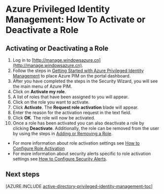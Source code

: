 <properties
   pageTitle="Azure Privileged Identity Management: How To Activate a Role"
   description="Learn how to activate roles for privileged identities with the Azure Privileged Identity Management extension."
   services="active-directory"
   documentationCenter=""
   authors="IHenkel"
   manager="stevenpo"
   editor=""/>

<tags
	ms.service="na"
	ms.date="09/21/2015"
	wacn.date=""/>

# Azure Privileged Identity Management: How To Activate or Deactivate a Role

## Activating or Deactivating a Role

1. Log in to [http://manage.windowsazure.cn](http://manage.windowsazure.cn).
2. Follow the steps in [Getting Started with Azure Privileged Identity Management](/documentation/articles/active-directory-privileged-identity-management-getting-started) to place Azure PIM on the portal dashboard.
3. After you have completed the steps in the Security Wizard, you will see the main menu of Azure PIM.
4. Click on **Activate my role**.
5. A list of roles that have been assigned to you will appear.
6. Click on the role you want to activate.
7. Click **Activate**. The **Request role activation** blade will appear.
8. Enter the reason for the activation request in the text field.
9. Click **OK**.  The role will now be activated.
10. Once a role has been activated you can also deactivate a role by clicking **Deactivate**.  Additionally, the role can be removed from the user by using the steps in [Adding or Removing a Role](/documentation/articles/active-directory-privileged-identity-management-how-to-add-role-to-user).

- For more information about role activation settings see [How to Configure Role Activation](/documentation/articles/active-directory-privileged-identity-management-how-to-configure-role-activation)
- For more information about security alerts specific to role activation settings see [How to Configure Security Alerts](/documentation/articles/active-directory-privileged-identity-management-how-to-configure-security-alerts).

<!--Every topic should have next steps and links to the next logical set of content to keep the customer engaged-->
## Next steps
[AZURE.INCLUDE [active-directory-privileged-identity-management-toc](../includes/active-directory-privileged-identity-management-toc.md)]
